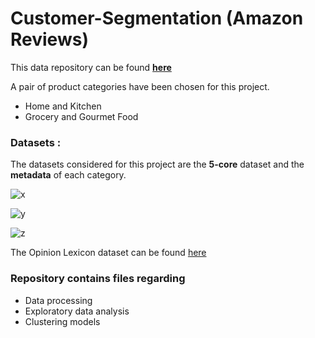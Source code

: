# Customer-Segmentation (Amazon Reviews)

This data repository can be found **[here]( https://cseweb.ucsd.edu/~jmcauley/datasets/amazon/links.html )**


A pair of product categories have been chosen for this project.
* Home and Kitchen
* Grocery and Gourmet Food

### Datasets :
The datasets considered for this project are the **5-core** dataset and the **metadata** of each category.

![x](https://github.com/Eniamrahc48/Amazon-Review-Sentiment-Analysis/assets/148571352/7a2efdb0-90a4-4a34-a39c-27db5f13cdac)

![y](https://github.com/Eniamrahc48/Amazon-Review-Sentiment-Analysis/assets/148571352/abc6de4e-4d52-4152-9002-89f64bc195e6)

![z](https://github.com/Eniamrahc48/Amazon-Review-Sentiment-Analysis/assets/148571352/d8a7260b-e5f0-491f-9bb8-0a9b3cebcbdb)

The Opinion Lexicon dataset can be found [here](http://www.cs.uic.edu/~liub/FBS/sentiment-analysis.html)

### Repository contains files regarding
* Data processing
* Exploratory data analysis
* Clustering models
